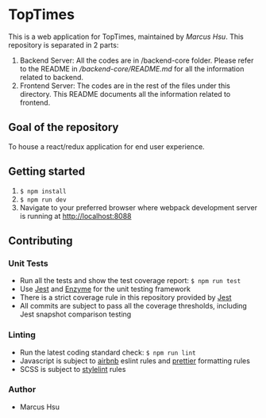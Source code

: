 # TopTimes

This is a web application for TopTimes, maintained by _Marcus Hsu_. This repository is separated in 2 parts:

1. Backend Server: All the codes are in /backend-core folder. Please refer to the README in _/backend-core/README.md_ for all the information related to backend.
2. Frontend Server: The codes are in the rest of the files under this directory. This README documents all the information related to frontend.

## Goal of the repository
To house a react/redux application for end user experience.

## Getting started
1. `$ npm install`
2. `$ npm run dev`
3. Navigate to your preferred browser where webpack development server is running at [http://localhost:8088](http://localhost:8088)

## Contributing
### Unit Tests
  * Run all the tests and show the test coverage report: `$ npm run test`
  * Use [Jest](https://facebook.github.io/jest/) and [Enzyme](https://github.com/airbnb/enzyme/blob/master/docs/guides/jest.md) for the unit testing framework
  * There is a strict coverage rule in this repository provided by [Jest](https://facebook.github.io/jest/)
  * All commits are subject to pass all the coverage thresholds, including Jest snapshot comparison testing

### Linting
  * Run the latest coding standard check: `$ npm run lint`
  * Javascript is subject to [airbnb](https://www.npmjs.com/package/eslint-config-airbnb) eslint rules and [prettier](https://prettier.io/) formatting rules
  * SCSS is subject to [stylelint](https://github.com/stylelint/stylelint) rules

### Author
  * Marcus Hsu
